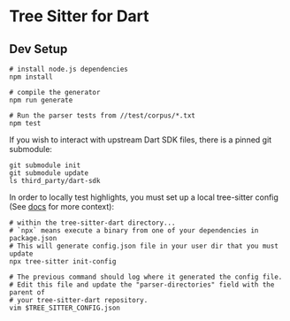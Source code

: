 # Tree Sitter for Dart

## Dev Setup

```
# install node.js dependencies
npm install

# compile the generator
npm run generate

# Run the parser tests from //test/corpus/*.txt
npm test
```

If you wish to interact with upstream Dart SDK files, there is a pinned git
submodule:

```
git submodule init
git submodule update
ls third_party/dart-sdk
```

In order to locally test highlights, you must set up a local tree-sitter config
(See [docs](https://tree-sitter.github.io/tree-sitter/syntax-highlighting#per-user-configuration)
for more context):

```
# within the tree-sitter-dart directory...
# `npx` means execute a binary from one of your dependencies in package.json
# This will generate config.json file in your user dir that you must update
npx tree-sitter init-config

# The previous command should log where it generated the config file.
# Edit this file and update the "parser-directories" field with the parent of
# your tree-sitter-dart repository.
vim $TREE_SITTER_CONFIG.json
```
